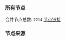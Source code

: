 ### 所有节点
合并节点总数: `2214`
[节点链接](https://raw.githubusercontent.com/rzhy1/11/master/sub/sub_merge_base64.txt)

### 节点来源